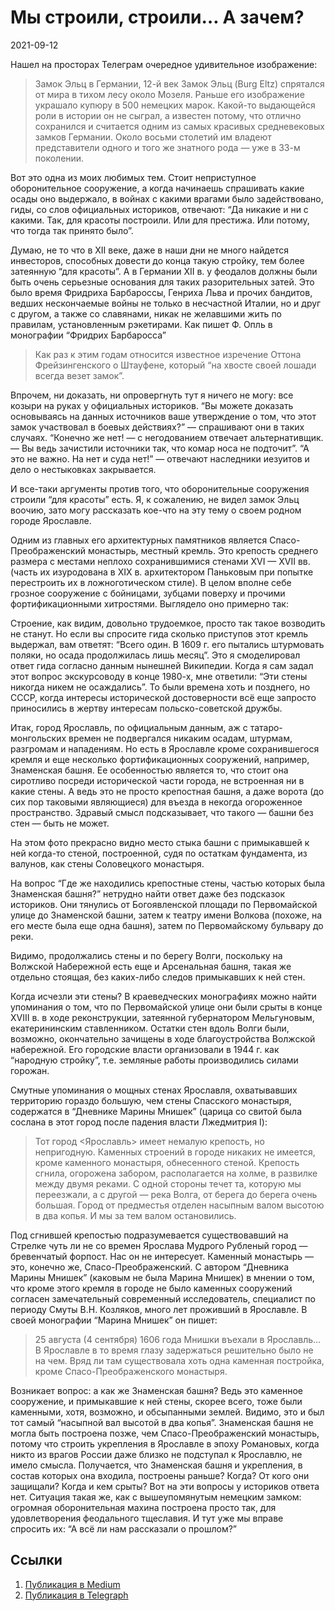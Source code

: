 # Мы строили, строили… А зачем?


<p class="text-end time-holder"><time>2021-09-12</time></p>





Нашел на просторах Телеграм очередное удивительное изображение:

> Замок Эльц в Германии, 12-й век
> Замок Эльц (Burg Eltz) спрятался от мира в тихом лесу около Мозеля.
> Раньше его изображение украшало купюру в 500 немецких марок.
> Какой-то выдающейся роли в истории он не сыграл, а известен потому,
> что отлично сохранился и считается одним из самых красивых
> средневековых замков Германии. Около восьми столетий им владеют
> представители одного и того же знатного рода — уже в 33-м поколении.

Вот это одна из моих любимых тем. Стоит неприступное оборонительное
сооружение, а когда начинаешь спрашивать какие осады оно выдержало, в
войнах с какими врагами было задействовано, гиды, со слов официальных
историков, отвечают: “Да никакие и ни с какими. Так, для красоты
построили. Или для престижа. Или потому, что тогда так принято было”.

Думаю, не то что в XII веке, даже в наши дни не много найдется
инвесторов, способных довести до конца такую стройку, тем более
затеянную “для красоты”. А в Германии XII в. у феодалов должны были
быть очень серьезные основания для таких разорительных затей. Это было
время Фридриха Барбароссы, Генриха Льва и прочих бандитов, ведших
нескончаемые войны не только в несчастной Италии, но и друг с другом, а
также со славянами, никак не желавшими жить по правилам, установленным
рэкетирами. Как пишет Ф. Опль в монографии “Фридрих Барбаросса”

> Как раз к этим годам относится известное изречение Оттона
> Фрейзингенского о Штауфене, который “на хвосте своей лошади всегда
> везет замок”.

Впрочем, ни доказать, ни опровергнуть тут я ничего не могу: все козыри
на руках у официальных историков. “Вы можете доказать основываясь на
данных источников ваше утверждение о том, что этот замок участвовал в
боевых действиях?” — спрашивают они в таких случаях. “Конечно же нет! —
с негодованием отвечает альтернативщик. — Вы ведь зачистили источники
так, что комар носа не подточит”. “А это не важно. На нет и суда нет!”
— отвечают наследники иезуитов и дело о нестыковках закрывается.

И все-таки аргументы против того, что оборонительные сооружения строили
“для красоты” есть. Я, к сожалению, не видел замок Эльц воочию, зато
могу рассказать кое-что на эту тему о своем родном городе Ярославле.

Одним из главных его архитектурных памятников является
Спасо-Преображенский монастырь, местный кремль. Это крепость среднего
размера с местами неплохо сохранившимися стенами XVI — XVII вв. (часть
их изуродована в XIX в. архитектором Паньковым при попытке перестроить
их в ложноготическом стиле). В целом вполне себе грозное сооружение с
бойницами, зубцами поверху и прочими фортификационными хитростями.
Выглядело оно примерно так:

Строение, как видим, довольно трудоемкое, просто так такое возводить не
станут. Но если вы спросите гида сколько приступов этот кремль
выдержал, вам ответят: “Всего один. В 1609 г. его пытались штурмовать
поляки, но осада продолжилась лишь месяц”. Это я смоделировал ответ
гида согласно данным нынешней Википедии. Когда я сам задал этот вопрос
экскурсоводу в конце 1980-х, мне ответили: “Эти стены никогда никем не
осаждались”. То были времена хоть и позднего, но СССР, когда интересы
исторической достоверности всё еще запросто приносились в жертву
интересам польско-советской дружбы.

Итак, город Ярославль, по официальным данным, аж с татаро-монгольских
времен не подвергался никаким осадам, штурмам, разгромам и нападениям.
Но есть в Ярославле кроме сохранившегося кремля и еще несколько
фортификационных сооружений, например, Знаменская башня. Ее
особенностью является то, что стоит она сиротливо посреди исторической
части города, не встроенная ни в какие стены. А ведь это не просто
крепостная башня, а даже ворота (до сих пор таковыми являющиеся) для
въезда в некогда огороженное пространство. Здравый смысл подсказывает,
что такого — башни без стен — быть не может.

На этом фото прекрасно видно место стыка башни с примыкавшей к ней
когда-то стеной, построенной, судя по остаткам фундамента, из валунов,
как стены Соловецкого монастыря.

На вопрос “Где же находились крепостные стены, частью которых была
Знаменская башня?” нетрудно найти ответ даже без подсказок историков.
Они тянулись от Богоявленской площади по Первомайской улице до
Знаменской башни, затем к театру имени Волкова (похоже, на его месте
была еще одна башня), затем по Первомайскому бульвару до реки.

Видимо, продолжались стены и по берегу Волги, поскольку на Волжской
Набережной есть еще и Арсенальная башня, такая же отдельно стоящая, без
каких-либо следов примыкавших к ней стен.

Когда исчезли эти стены? В краеведческих монографиях можно найти
упоминания о том, что по Первомайской улице они были срыты в конце
XVIII в. в ходе реконструкции, затеянной губернатором Мельгуновым,
екатерининским ставленником. Остатки стен вдоль Волги были, возможно,
окончательно зачищены в ходе благоустройства Волжской набережной. Его
городские власти организовали в 1944 г. как “народную стройку”, т.е.
земляные работы производились силами горожан.

Смутные упоминания о мощных стенах Ярославля, охватывавших территорию
гораздо большую, чем стены Спасского монастыря, содержатся в “Дневнике
Марины Мнишек” (царица со свитой была сослана в этот город после
падения власти Лжедмитрия I):

> Тот город <Ярославль> имеет немалую крепость, но непригодную.
> Каменных строений в городе никаких не имеется, кроме каменного
> монастыря, обнесенного стеной. Крепость сгнила, огорожена забором,
> располагается на холме, в развилке между двумя реками. С одной
> стороны течет та, которую мы переезжали, а с другой — река Волга, от
> берега до берега очень большая. Город от предместья отделен насыпным
> валом высотою в два копья. И мы за тем валом остановились.

Под сгнившей крепостью подразумевается существовавший на Стрелке чуть
ли не со времен Ярослава Мудрого Рубленый город — бревенчатый форпост.
Нас он не интересует. Каменный монастырь — это, конечно же,
Спасо-Преображенский. С автором “Дневника Марины Мнишек” (каковым не
была Марина Мнишек) в мнении о том, что кроме этого кремля в городе не
было каменных сооружений согласен замечательный современный
исследователь, специалист по периоду Смуты В.Н. Козляков, много лет
проживший в Ярославле. В своей монографии “Марина Мнишек” он пишет:

> 25 августа (4 сентября) 1606 года Мнишки въехали в Ярославль… В
> Ярославле в то время глазу задержаться решительно было не на чем.
> Вряд ли там существовала хоть одна каменная постройка, кроме
> Спасо-Преображенского монастыря.

Возникает вопрос: а как же Знаменская башня? Ведь это каменное
сооружение, и примыкавшие к ней стены, скорее всего, тоже были
каменными, хотя, возможно, и обсыпанными землей. Видимо, это и был тот
самый “насыпной вал высотой в два копья”. Знаменская башня не могла
быть построена позже, чем Спасо-Преображенский монастырь, потому что
строить укрепления в Ярославле в эпоху Романовых, когда никто из врагов
России даже близко не подступал к Ярославлю, не имело смысла.
Получается, что Знаменская башня и укрепления, в состав которых она
входила, построены раньше? Когда? От кого они защищали? Когда и кем
срыты? Вот на эти вопросы у историков ответа нет. Ситуация такая же,
как с вышеупомянутым немецким замком: огромная оборонительная махина
построена просто так, для удовлетворения феодального тщеславия. И тут
уже мы вправе спросить их: “А всё ли нам рассказали о прошлом?”




## Ссылки

1. [Публикация в Medium](https://yababay.medium.com/мы-строили-строили-а-зачем-7b25f0021903)
1. [Публикация в Telegraph](https://telegra.ph/My-stroili-stroili-A-zachem-09-12)

